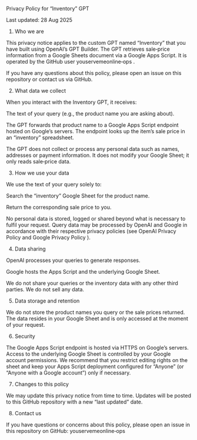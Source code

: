 Privacy Policy for “Inventory” GPT

Last updated: 28 Aug 2025

1. Who we are

This privacy notice applies to the custom GPT named “Inventory” that you have built using OpenAI’s GPT Builder. The GPT retrieves sale‑price information from a Google Sheets document via a Google Apps Script. It is operated by the GitHub user youservemeonline‑ops
.

If you have any questions about this policy, please open an issue on this repository or contact us via GitHub.

2. What data we collect

When you interact with the Inventory GPT, it receives:

The text of your query (e.g., the product name you are asking about).

The GPT forwards that product name to a Google Apps Script endpoint hosted on Google’s servers. The endpoint looks up the item’s sale price in an “inventory” spreadsheet.

The GPT does not collect or process any personal data such as names, addresses or payment information. It does not modify your Google Sheet; it only reads sale‑price data.

3. How we use your data

We use the text of your query solely to:

Search the “inventory” Google Sheet for the product name.

Return the corresponding sale price to you.

No personal data is stored, logged or shared beyond what is necessary to fulfil your request. Query data may be processed by OpenAI and Google in accordance with their respective privacy policies (see OpenAI Privacy Policy
 and Google Privacy Policy
).

4. Data sharing

OpenAI processes your queries to generate responses.

Google hosts the Apps Script and the underlying Google Sheet.

We do not share your queries or the inventory data with any other third parties. We do not sell any data.

5. Data storage and retention

We do not store the product names you query or the sale prices returned. The data resides in your Google Sheet and is only accessed at the moment of your request.

6. Security

The Google Apps Script endpoint is hosted via HTTPS on Google’s servers. Access to the underlying Google Sheet is controlled by your Google account permissions. We recommend that you restrict editing rights on the sheet and keep your Apps Script deployment configured for “Anyone” (or “Anyone with a Google account”) only if necessary.

7. Changes to this policy

We may update this privacy notice from time to time. Updates will be posted to this GitHub repository with a new “last updated” date.

8. Contact us

If you have questions or concerns about this policy, please open an issue in this repository on GitHub: youservemeonline‑ops

